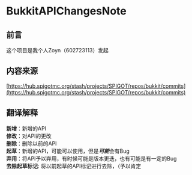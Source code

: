 # BukkitAPIChangesNote

## 前言
这个项目是我个人Zoyn（602723113）发起
## 内容来源
[https://hub.spigotmc.org/stash/projects/SPIGOT/repos/bukkit/commits](https://hub.spigotmc.org/stash/projects/SPIGOT/repos/bukkit/commits)

## 翻译解释
**新增**：新增的API  
**修改**：对API的更改  
**删除**：删除以前的API  
**起草**：新增的API，可能可以使用，但是***可能***会有Bug  
**弃用**：将API予以弃用，有时候可能是版本更迭，也有可能是有一定的Bug  
**去除起草标记**: 将以前起草的API标记进行去除，（予以肯定  
